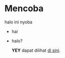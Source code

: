# Mencoba
halo ini nyoba

- hai
- halo?

  **YEY**
dapat dilihat [di sini]([https://pages.github.com/](https://drive.google.com/drive/folders/1KRN99vy-5mSLKYYqaezAN6iRh3qdN9Dq)https://drive.google.com/drive/folders/1KRN99vy-5mSLKYYqaezAN6iRh3qdN9Dq).
